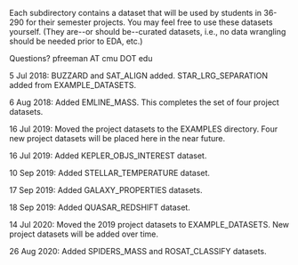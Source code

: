
Each subdirectory contains a dataset that will be used by students in 36-290
for their semester projects. You may feel free to use these datasets yourself. 
(They are--or should be--curated datasets, i.e., no data wrangling should be 
needed prior to EDA, etc.)

Questions? pfreeman AT cmu DOT edu

5 Jul 2018: BUZZARD and SAT_ALIGN added. STAR_LRG_SEPARATION added from EXAMPLE_DATASETS.

6 Aug 2018: Added EMLINE_MASS. This completes the set of four project datasets.

16 Jul 2019: Moved the project datasets to the EXAMPLES directory. Four new
project datasets will be placed here in the near future.

16 Jul 2019: Added KEPLER_OBJS_INTEREST dataset.

10 Sep 2019: Added STELLAR_TEMPERATURE dataset.

17 Sep 2019: Added GALAXY_PROPERTIES datasets.

18 Sep 2019: Added QUASAR_REDSHIFT dataset.

14 Jul 2020: Moved the 2019 project datasets to EXAMPLE_DATASETS. New project
datasets will be added over time.

26 Aug 2020: Added SPIDERS_MASS and ROSAT_CLASSIFY datasets.

